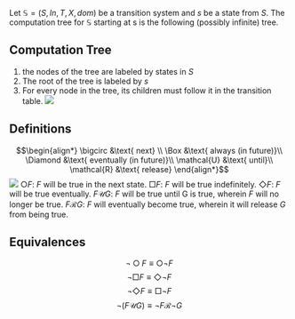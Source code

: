 Let $\mathbb{S} = (S, In, T, X, dom)$ be a transition system and $s$ be a state from $S$. The computation tree for $\mathbb{S}$ starting at s is the following (possibly infinite) tree.

## Computation Tree
1.  the nodes of the tree are labeled by states in $S$
2.  The root of the tree is labeled by $s$
3.  For every node in the tree, its children must follow it in the transition table.
![](Pasted%20image%2020230126003407.png)
## Definitions
$$\begin{align*} \bigcirc &\text{ next} \\ \Box &\text{ always (in future)}\\ \Diamond &\text{ eventually (in future)}\\ \mathcal{U} &\text{ until}\\ \mathcal{R} &\text{ release} \end{align*}$$
![](Pasted%20image%2020230126003454.png)
$\bigcirc F$: $F$ will be true in the next state.
$\Box F$: $F$ will be true indefinitely.
$\Diamond F$: $F$ will be true eventually.
$F \mathcal{U} G$: $F$ will be true until G is true, wherein $F$ will no longer be true.
$F \mathcal{R} G$: $F$ will eventually become true, wherein it will release $G$ from being true.

## Equivalences
$$¬\bigcirc F \equiv \bigcirc ¬F$$
$$¬\Box F \equiv \Diamond ¬F$$
$$¬\Diamond F \equiv \Box ¬F$$
$$¬(F \mathcal{U} G) \equiv ¬F \mathcal{R} ¬G$$